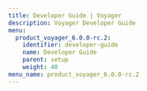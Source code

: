 ```yaml
---
title: Developer Guide | Voyager
description: Voyager Developer Guide
menu:
  product_voyager_6.0.0-rc.2:
    identifier: developer-guide
    name: Developer Guide
    parent: setup
    weight: 40
menu_name: product_voyager_6.0.0-rc.2
---
```


